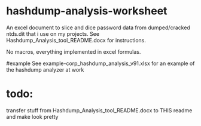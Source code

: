 # hashdump-analysis-worksheet
An excel document to slice and dice password data from dumped/cracked ntds.dit that i use on my projects. 
See Hashdump_Analysis_tool_README.docx for instructions.

No macros, everything implemented in excel formulas.

#example
See example-corp_hashdump_analysis_v91.xlsx for an example of the hashdump analyzer at work


# todo:
transfer stuff from Hashdump_Analysis_tool_README.docx to THIS readme and make look pretty
